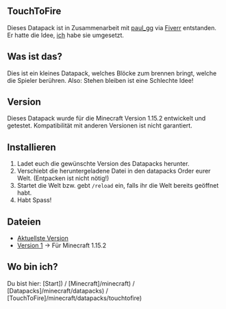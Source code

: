 ## TouchToFire

Dieses Datapack ist in Zusammenarbeit mit [paul_gg](https://www.fiverr.com/paul_gg) via [Fiverr](https://www.fiverr.com/rafaelurben/make-you-a-minecraft-datapack) entstanden.
Er hatte die Idee, [ich](https://fiverr.com/rafaelurben) habe sie umgesetzt.

## Was ist das?

Dies ist ein kleines Datapack, welches Blöcke zum brennen bringt, welche die Spieler berühren. Also: Stehen bleiben ist eine Schlechte Idee!

## Version

Dieses Datapack wurde für die Minecraft Version 1.15.2 entwickelt und getestet. Kompatibilität mit anderen Versionen ist nicht garantiert.


## Installieren

1. Ladet euch die gewünschte Version des Datapacks herunter.
2. Verschiebt die heruntergeladene Datei in den datapacks Order eurer Welt. (Entpacken ist nicht nötig!)
3. Startet die Welt bzw. gebt `/reload` ein, falls ihr die Welt bereits geöffnet habt.
4. Habt Spass!


## Dateien

- [Aktuellste Version](https://github.com/rafaelurben/mc-touchtofire/raw/master/downloads/touchtofire-v1.zip)
- [Version 1](https://github.com/rafaelurben/mc-touchtofire/raw/master/downloads/touchtofire-v1.zip) -> Für Minecraft 1.15.2



## Wo bin ich?

Du bist hier: [Start]) / [Minecraft]/minecraft) / [Datapacks]/minecraft/datapacks) / [TouchToFire]/minecraft/datapacks/touchtofire)
